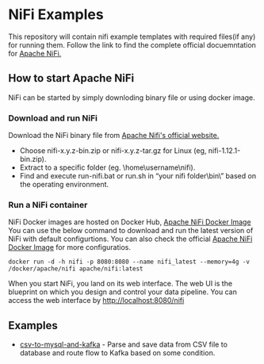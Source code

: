 # NiFi Examples
This repository will contain nifi example templates with required files(if any) for running them. Follow the link to find the complete official docuemntation for [Apache NiFi.](https://nifi.apache.org/docs.html)

## How to start Apache NiFi
NiFi can be started by simply downloding binary file or using docker image.

### Download and run NiFi 
Download the NiFi binary file from [Apache Nifi's official website.](https://nifi.apache.org/download.html)
- Choose nifi-x.y.z-bin.zip or nifi-x.y.z-tar.gz for Linux (eg, nifi-1.12.1-bin.zip).
- Extract to a specific folder (eg. \home\username\nifi).
- Find and execute run-nifi.bat or run.sh in “your nifi folder\bin\” based on the operating environment.
### Run a NiFi container
NiFi Docker images are hosted on Docker Hub, [Apache NiFi Docker Image](https://hub.docker.com/r/apache/nifi/)
You can use the below command to download and run the latest version of NiFi with default configurtions. You can also check the official [Apache NiFi Docker Image](https://hub.docker.com/r/apache/nifi/) for more configuratios.
```
docker run -d -h nifi -p 8080:8080 --name nifi_latest --memory=4g -v /docker/apache/nifi apache/nifi:latest
```
When you start NiFi, you land on its web interface. The web UI is the blueprint on which you design and control your data pipeline. You can access the web interface by [http://localhost:8080/nifi](http://localhost:8080/nifi)

## Examples
- [csv-to-mysql-and-kafka](https://github.com/VishnuGurudathan/nifi-examples/tree/main/csv-to-mysql-and-kafka) - Parse and save data from CSV file to database and route flow to Kafka based on some condition.

